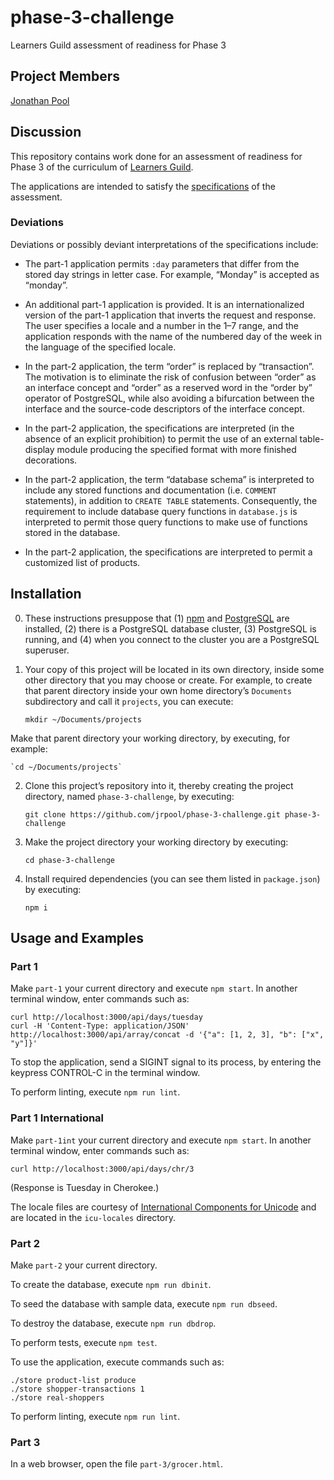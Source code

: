 # phase-3-challenge
Learners Guild assessment of readiness for Phase 3

## Project Members

[Jonathan Pool](https://github.com/jrpool)

## Discussion

This repository contains work done for an assessment of readiness for Phase 3 of the curriculum of [Learners Guild][lg].

The applications are intended to satisfy the [specifications][specs] of the assessment.

### Deviations

Deviations or possibly deviant interpretations of the specifications include:

- The part-1 application permits `:day` parameters that differ from the stored day strings in letter case. For example, “Monday” is accepted as “monday”.

- An additional part-1 application is provided. It is an internationalized version of the part-1 application that inverts the request and response. The user specifies a locale and a number in the 1–7 range, and the application responds with the name of the numbered day of the week in the language of the specified locale.

- In the part-2 application, the term “order” is replaced by “transaction”. The motivation is to eliminate the risk of confusion between “order” as an interface concept and “order” as a reserved word in the “order by” operator of PostgreSQL, while also avoiding a bifurcation between the interface and the source-code descriptors of the interface concept.

- In the part-2 application, the specifications are interpreted (in the absence of an explicit prohibition) to permit the use of an external table-display module producing the specified format with more finished decorations.

- In the part-2 application, the term “database schema” is interpreted to include any stored functions and documentation (i.e. `COMMENT` statements), in addition to `CREATE TABLE` statements. Consequently, the requirement to include database query functions in `database.js` is interpreted to permit those query functions to make use of functions stored in the database.

- In the part-2 application, the specifications are interpreted to permit a customized list of products.

## Installation

0. These instructions presuppose that (1) [npm][npm] and [PostgreSQL][pg] are installed, (2) there is a PostgreSQL database cluster, (3) PostgreSQL is running, and (4) when you connect to the cluster you are a PostgreSQL superuser.

1. Your copy of this project will be located in its own directory, inside some other directory that you may choose or create. For example, to create that parent directory inside your own home directory’s `Documents` subdirectory and call it `projects`, you can execute:

    `mkdir ~/Documents/projects`

Make that parent directory your working directory, by executing, for example:

    `cd ~/Documents/projects`

2. Clone this project’s repository into it, thereby creating the project directory, named `phase-3-challenge`, by executing:

    `git clone https://github.com/jrpool/phase-3-challenge.git phase-3-challenge`

2. Make the project directory your working directory by executing:

    `cd phase-3-challenge`

3. Install required dependencies (you can see them listed in `package.json`) by executing:

    `npm i`

## Usage and Examples

### Part 1

Make `part-1` your current directory and execute `npm start`. In another terminal window, enter commands such as:

```
curl http://localhost:3000/api/days/tuesday
curl -H 'Content-Type: application/JSON' http://localhost:3000/api/array/concat -d '{"a": [1, 2, 3], "b": ["x", "y"]}'
```

To stop the application, send a SIGINT signal to its process, by entering the keypress CONTROL-C in the terminal window.

To perform linting, execute `npm run lint`.

### Part 1 International

Make `part-1int` your current directory and execute `npm start`. In another terminal window, enter commands such as:

```
curl http://localhost:3000/api/days/chr/3
```

(Response is Tuesday in Cherokee.)

The locale files are courtesy of [International Components for Unicode][icu] and are located in the `icu-locales` directory.

### Part 2

Make `part-2` your current directory.

To create the database, execute `npm run dbinit`.

To seed the database with sample data, execute `npm run dbseed`.

To destroy the database, execute `npm run dbdrop`.

To perform tests, execute `npm test`.

To use the application, execute commands such as:

```
./store product-list produce
./store shopper-transactions 1
./store real-shoppers
```

To perform linting, execute `npm run lint`.

### Part 3

In a web browser, open the file `part-3/grocer.html`.

[icu]: http://site.icu-project.org/
[lg]: https://www.learnersguild.org
[npm]: https://www.npmjs.com/
[pg]: https://www.postgresql.org/
[specs]: https://github.com/jrpool/phase-3-challenge/blob/master/README-specs.md

